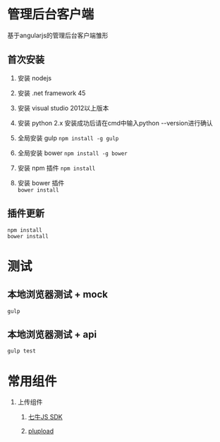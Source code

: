 # 管理后台客户端
基于angularjs的管理后台客户端雏形


## 首次安装 ##
1. 安装 nodejs

1. 安装 .net framework 45

1. 安装 visual studio 2012以上版本

1. 安装 python 2.x
   安装成功后请在cmd中输入python --version进行确认

1. 全局安装 gulp
	`npm install -g gulp`

1. 全局安装 bower
	`npm install -g bower`

1. 安装 npm 插件
	`npm install`

1. 安装 bower 插件 	
	`bower install`

## 插件更新 ##
    npm install
	bower install

# 测试 #
## 本地浏览器测试 + mock ##
    gulp

## 本地浏览器测试 + api ##
    gulp test

# 常用组件 #
1. 上传组件 
	1. [七牛JS SDK](http://developer.qiniu.com/code/v6/sdk/javascript.html)

	1. [plupload](http://www.plupload.com/)
